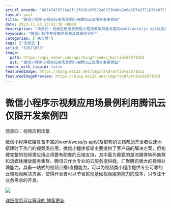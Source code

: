 ```yaml
---
arturl_encode: "68747470733a2f:2f626c6f672e6373646e2e6e65742f71636c6f756430373535:2f61727469636c652f64657461696c732f3532363731363533"
layout: post
title: "微信小程序示视频应用场景例利用腾讯云仅限开发案例四"
date: 2023-11-23 13:51:39 +0800
description: "场景四：视频应用场景微信小程序框架具备丰富的wxml/wcss/js api以及配套的文档帮助开发者"
keywords: "微信小程序开发腾讯视频具体案例分析"
categories: ['未分类']
tags: ['无标签']
artid: "52671653"
image:
  path: https://api.vvhan.com/api/bing?rand=sj&artid=52671653
  alt: "微信小程序示视频应用场景例利用腾讯云仅限开发案例四"
render_with_liquid: false
featuredImage: https://bing.ee123.net/img/rand?artid=52671653
featuredImagePreview: https://bing.ee123.net/img/rand?artid=52671653
---
```


# 微信小程序示视频应用场景例利用腾讯云仅限开发案例四

场景四：视频应用场景

微信小程序框架具备丰富的wxml/wcss/js api以及配套的文档帮助开发者快速地搭建时下热门的视频类应用，微信小程序框架主要提供了客户端的解决方案，但构建完整的视频类应用必须要有配套的云端支持，其中最为重要的是流媒体转码集群和流媒体播放服务集群。腾讯云作为专业的云服务提供商，汇聚腾讯强大的视频处理能力，具备一站式的视频点播/直播能力，可以为视频类小程序提供专业可靠的云端视频解决方案，使得开发者可以节省实现基础视频服务能力的成本，只专注于业务需求的开发。

![](https://img-blog.csdn.net/20160926164917125)

[详细信息可以等我的 博客更新](http://www.qcloud0755.com)